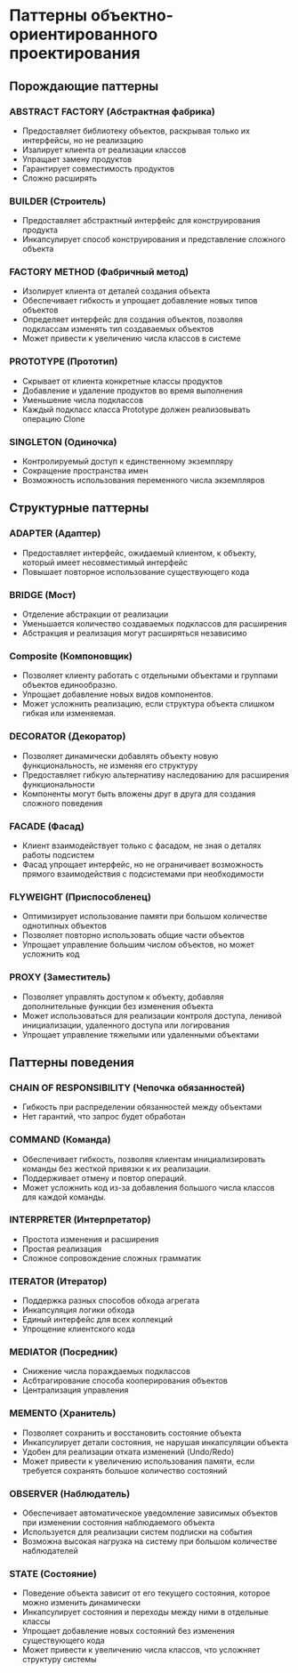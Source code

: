 # Паттерны объектно-ориентированного проектирования

## Порождающие паттерны

### ABSTRACT FACTORY (Абстрактная фабрика)
* Предоставляет библиотеку объектов, раскрывая только их интерфейсы, но не реализацию
* Изалирует клиента от реализации классов
* Упращает замену продуктов
* Гарантирует совместимость продуктов
* Сложно расширять

### BUILDER (Строитель)
* Предоставляет абстрактный интерфейс для конструирования продукта
* Инкапсулирует способ конструирования и представление сложного объекта

### FACTORY METHOD (Фабричный метод)
* Изолирует клиента от деталей создания объекта
* Обеспечивает гибкость и упрощает добавление новых типов объектов
* Определяет интерфейс для создания объектов, позволяя подклассам изменять тип создаваемых объектов
* Может привести к увеличению числа классов в системе

### PROTOTYPE (Прототип)
* Скрывает от  клиента конкретные классы продуктов
* Добавление и удаление продуктов во время выполнения
* Уменьшение числа подклассов
* Каждый подкласс класса Prototype должен реализовывать операцию Clone

### SINGLETON (Одиночка)
* Контролируемый доступ к единственному экземпляру
* Сокращение пространства имен
* Возможность использования переменного числа экземпляров

## Структурные паттерны

### ADAPTER (Адаптер)
* Предоставляет интерфейс, ожидаемый клиентом, к объекту, который имеет несовместимый интерфейс
* Повышает повторное использование существующего кода

### BRIDGE (Мост)
* Отделение абстракции от реализации
* Уменьшается количество создаваемых подклассов для расширения
* Абстракция и реализация могут расширяться независимо

### Composite (Компоновщик)
* Позволяет клиенту работать с отдельными объектами и группами объектов единообразно.
* Упрощает добавление новых видов компонентов.
* Может усложнить реализацию, если структура объекта слишком гибкая или изменяемая.

### DECORATOR (Декоратор)
* Позволяет динамически добавлять объекту новую функциональность, не изменяя его структуру
* Предоставляет гибкую альтернативу наследованию для расширения функциональности
* Компоненты могут быть вложены друг в друга для создания сложного поведения

### FACADE (Фасад)
* Клиент взаимодействует только с фасадом, не зная о деталях работы подсистем
* Фасад упрощает интерфейс, но не ограничивает возможность прямого взаимодействия с подсистемами при необходимости

### FLYWEIGHT (Приспособленец)
* Оптимизирует использование памяти при большом количестве однотипных объектов
* Позволяет повторно использовать общие части объектов
* Упрощает управление большим числом объектов, но может усложнить код

### PROXY (Заместитель)
* Позволяет управлять доступом к объекту, добавляя дополнительные функции без изменения объекта
* Может использоваться для реализации контроля доступа, ленивой инициализации, удаленного доступа или логирования
* Упрощает управление тяжелыми или удаленными объектами

## Паттерны поведения

### CHAIN OF RESPONSIBILITY (Чепочка обязанностей)
* Гибкость при распределении обязанностей между объектами
* Нет гарантий, что запрос будет обработан

### COMMAND (Команда)
* Обеспечивает гибкость, позволяя клиентам инициализировать команды без жесткой привязки к их реализации.
* Поддерживает отмену и повтор операций.
* Может усложнить код из-за добавления большого числа классов для каждой команды.

### INTERPRETER (Интерпретатор)
* Простота изменения и расширения
* Простая реализация
* Сложное сопровождение сложных грамматик

### ITERATOR (Итератор)
* Поддержка разных способов обхода агрегата
* Инкапсуляция логики обхода
* Единый интерфейс для всех коллекций
* Упрощение клиентского кода

### MEDIATOR (Посредник)
* Снижение числа пораждаемых подклассов
* Асбтрагирование способа кооперирования объектов
* Централизация управления

### MEMENTO (Хранитель)
* Позволяет сохранить и восстановить состояние объекта
* Инкапсулирует детали состояния, не нарушая инкапсуляции объекта
* Удобен для реализации отката изменений (Undo/Redo)
* Может привести к увеличению использования памяти, если требуется сохранять большое количество состояний

### OBSERVER (Наблюдатель)
* Обеспечивает автоматическое уведомление зависимых объектов при изменении состояния наблюдаемого объекта
* Используется для реализации систем подписки на события
* Возможна высокая нагрузка на систему при большом количестве наблюдателей

### STATE (Состояние)
* Поведение объекта зависит от его текущего состояния, которое можно изменить динамически
* Инкапсулирует состояния и переходы между ними в отдельные классы
* Упрощает добавление новых состояний без изменения существующего кода
* Может привести к увеличению числа классов, что усложняет структуру системы
